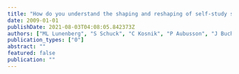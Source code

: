 ```yaml
---
title: "How do you understand the shaping and reshaping of self-study scholarship?"
date: 2009-01-01
publishDate: 2021-08-03T04:08:05.842373Z
authors: ["ML Lunenberg", "S Schuck", "C Kosnik", "P Aubusson", "J Buchanan", "C Beck", " ..."]
publication_types: ["0"]
abstract: ""
featured: false
publication: ""
---
```


